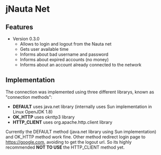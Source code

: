 # jNauta Net

## Features

* Version 0.3.0
    * Allows to login and logout from the Nauta net
    * Gets user available time
    * Informs about bad username and password
    * Informs about expired accounts (no money)
    * Informs about an account already connected to the network

## Implementation

The connection was implemented using three different librarys, known as "connection methods":

* **DEFAULT** uses java.net library (internally uses Sun implementation in Linux OpenJDK 1.8)
* **OK_HTTP** uses oknttp3 library
* **HTTP_CLIENT** uses org.apache.http.client library

Currently the DEFAULT method (java.net library using Sun implementation) and OK_HTTP method work fine. Other method redirect login page
to https://google.com, avoiding to get the logout url.
So its highly recommended **NOT TO USE** the HTTP_CLIENT method yet.

